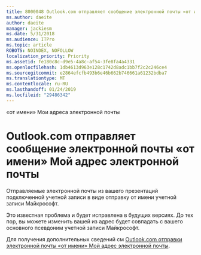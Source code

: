 ```yaml
---
title: 8000048 Outlook.com отправляет сообщение электронной почты «от имени» Мои адреса электронной почты
ms.author: daeite
author: daeite
manager: jackiesm
ms.date: 5/31/2018
ms.audience: ITPro
ms.topic: article
ROBOTS: NOINDEX, NOFOLLOW
localization_priority: Priority
ms.assetid: fe180c8c-d9e5-4a8c-af54-3fe8fa4a4331
ms.openlocfilehash: 1db4613d963e128c1742d8adc1bb7f2c2c246ce4
ms.sourcegitcommit: e2864efcfb493b6e46b662b746661a61232bdba7
ms.translationtype: MT
ms.contentlocale: ru-RU
ms.lasthandoff: 01/24/2019
ms.locfileid: "29486342"
---
```

«от имени» Мои адреса электронной почты

# <a name="outlookcom-sends-email-on-behalf-of-my-email-address"></a>Outlook.com отправляет сообщение электронной почты «от имени» Мой адрес электронной почты

Отправляемые электронной почты из вашего презентаций подключенной учетной записи в виде отправку от имени учетной записи Майкрософт.
  
Это известная проблема и будет исправлена в будущих версиях. До тех пор, вы можете изменить вашей из адрес будет совпадать с вашего основного псевдоним учетной записи Майкрософт.
  
Для получения дополнительных сведений см [Outlook.com отправки электронной почты «от имени» Мой адрес электронной почты](https://go.microsoft.com/fwlink/p/?linkid=2001600&amp;clcid=0x409).
  


